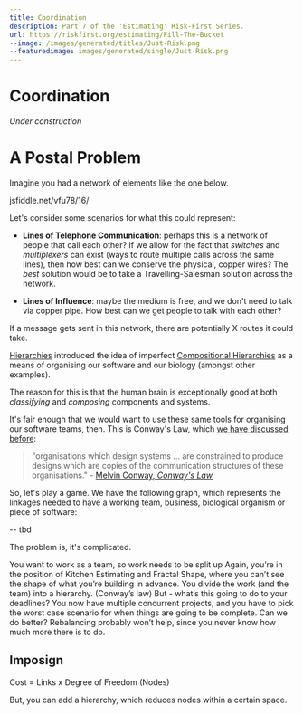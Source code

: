 ```yaml
---
title: Coordination
description: Part 7 of the 'Estimating' Risk-First Series.
url: https://riskfirst.org/estimating/Fill-The-Bucket
--image: /images/generated/titles/Just-Risk.png
--featuredimage: images/generated/single/Just-Risk.png
---
```


# Coordination

_Under construction_

# A Postal Problem

Imagine you had a network of elements like the one below.





jsfiddle.net/vfu78/16/

Let's consider some scenarios for what this could represent:

- **Lines of Telephone Communication**: perhaps this is a network of people that call each other?  If we allow for the fact that _switches_ and _multiplexers_ can exist (ways to route multiple calls across the same lines), then how best can we conserve the physical, copper wires?  The _best_ solution would be to take a Travelling-Salesman solution across the network.   



- **Lines of Influence**: maybe the medium is free, and we don't need to talk via copper pipe.  How best can we get people to talk with each other?  



If a message gets sent in this network, there are potentially X routes it could take.  






[Hierarchies]() introduced the idea of imperfect [Compositional Hierarchies]() as a means of organising our software and our biology (amongst other examples). 

The reason for this is that the human brain is exceptionally good at both _classifying_ and _composing_ components and systems.

It's fair enough that we would want to use these same tools for organising our software teams, then.  This is Conway's Law, which [we have discussed before](Software-Dependency-Risk.md#conway-s-law):

> "organisations which design systems ... are constrained to produce designs which are copies of the communication structures of these organisations." - [Melvin Conway, _Conway's Law_](https://en.wikipedia.org/wiki/Conways_law)



So, let's play a game.  We have the following graph, which represents the linkages needed to have a working team, business, biological organism or piece of software:

-- tbd




The problem is, it's complicated.  




  

You want to work as a team, so work needs to be split up
Again, you’re in the position of Kitchen Estimating and Fractal Shape, where you can’t see the shape of what you’re building in advance.
You divide the work (and the team) into a hierarchy.  (Conway’s law)
But - what’s this going to do to your deadlines?  You now have multiple concurrent projects, and you have to pick the worst case scenario for when things are going to be complete.
Can we do better?  Rebalancing probably won’t help, since you never know how much more there is to do.


## Imposign



Cost = Links x Degree of Freedom (Nodes)

But, you can add a hierarchy, which reduces nodes within a certain space.  
